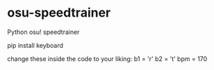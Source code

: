 # osu-speedtrainer
Python osu! speedtrainer


pip install keyboard

change these inside the code to your liking:
  b1 = 'r'
  b2 = 't'
  bpm = 170

  
